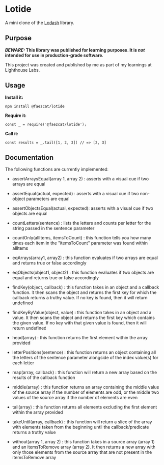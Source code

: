 # Lotide

A mini clone of the [Lodash](https://lodash.com) library.

## Purpose

**_BEWARE:_ This library was published for learning purposes. It is _not_ intended for use in production-grade software.**

This project was created and published by me as part of my learnings at Lighthouse Labs. 

## Usage

**Install it:**

`npm install @faezcat/lotide`

**Require it:**

`const _ = require('@faezcat/lotide');`

**Call it:**

`const results = _.tail([1, 2, 3]) // => [2, 3]`

## Documentation

The following functions are currently implemented:

* assertArraysEqual(array 1, array 2) : asserts with a visual cue if two arrays are equal

* assertEqual(actual, expected) : asserts with a visual cue if two non-object parameters are equal

* assertObjectsEqual(actual, expected): asserts with a visual cue if two objects are equal

* countLetters(sentence) : lists the letters and counts per letter for the string passed in the sentence parameter

* countOnly(allItems, itemsToCount) : this function tells you how many times each item in the "itemsToCount" parameter was found within allItems

* eqArrays(array1, array2) : this function evaluates if two arrays are equal and returns true or false accordingly 

* eqObjects(object1, object2) : this function evaluates if two objects are equal and returns true or false accordingly 

* findKey(object, callback) : this function takes in an object and a callback function. It then scans the object and returns the first key for which the callback returns a truthy value. If no key is found, then it will return undefined

* findKeyByValue(object, value) : this function takes in an object and a value. It then scans the object and returns the first key which contains the given value. If no key with that given value is found, then it will return undefined

* head(array) : this function returns the first element within the array provided

* letterPositions(sentence) : this function returns an object containing all the letters of the sentence parameter alongside of the index value(s) for each letter

* map(array, callback) : this function will return a new array based on the results of the callback function

* middle(array) : this function returns an array containing the middle value of the source array if the number of elements are odd, or the middle two values of the source array if the number of elements are even

* tail(array) : this function returns all elements excluding the first element within the array provided

* takeUntil(array, callback) : this function will return a slice of the array with elements taken from the beginning until the callback/predicate returns a truthy value

* without(array 1, array 2) : this function takes in a source array (array 1) and an itemsToRemove array (array 2). It then returns a new array with only those elements from the source array that are not present in the itemsToRemove array